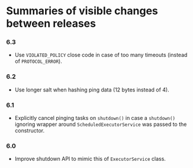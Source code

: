 # Summaries of visible changes between releases

### 6.3
- Use `VIOLATED_POLICY` close code in case of too many timeouts (instead of `PROTOCOL_ERROR`).

### 6.2
- Use longer salt when hashing ping data (12 bytes instead of 4).

### 6.1
- Explicitly cancel pinging tasks on `shutdown()` in case a `shutdown()` ignoring wrapper around `ScheduledExecutorService` was passed to the constructor.

### 6.0
- Improve shutdown API to mimic this of `ExecutorService` class.
